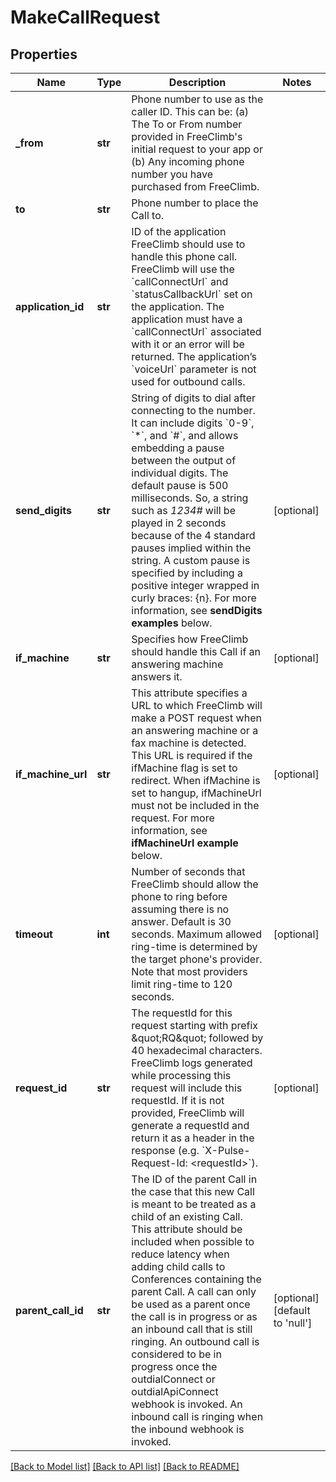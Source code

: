 # MakeCallRequest

## Properties
Name | Type | Description | Notes
------------ | ------------- | ------------- | -------------
**_from** | **str** | Phone number to use as the caller ID. This can be: (a) The To or From number provided in FreeClimb&#39;s initial request to your app or (b) Any incoming phone number you have purchased from FreeClimb. | 
**to** | **str** | Phone number to place the Call to. | 
**application_id** | **str** | ID of the application FreeClimb should use to handle this phone call. FreeClimb will use the &#x60;callConnectUrl&#x60; and &#x60;statusCallbackUrl&#x60; set on the application. The application must have a &#x60;callConnectUrl&#x60; associated with it or an error will be returned. The application’s &#x60;voiceUrl&#x60; parameter is not used for outbound calls. | 
**send_digits** | **str** | String of digits to dial after connecting to the number. It can include digits &#x60;0-9&#x60;, &#x60;*&#x60;, and &#x60;#&#x60;, and allows embedding a pause between the output of individual digits. The default pause is 500 milliseconds. So, a string such as *1234#* will be played in 2 seconds because of the 4 standard pauses implied within the string. A custom pause is specified by including a positive integer wrapped in curly braces: {n}. For more information, see **sendDigits examples** below. | [optional] 
**if_machine** | **str** | Specifies how FreeClimb should handle this Call if an answering machine answers it. | [optional] 
**if_machine_url** | **str** | This attribute specifies a URL to which FreeClimb will make a POST request when an answering machine or a fax machine is detected. This URL is required if the ifMachine flag is set to redirect. When ifMachine is set to hangup, ifMachineUrl must not be included in the request. For more information, see **ifMachineUrl example** below. | [optional] 
**timeout** | **int** | Number of seconds that FreeClimb should allow the phone to ring before assuming there is no answer. Default is 30 seconds. Maximum allowed ring-time is determined by the target phone&#39;s provider. Note that most providers limit ring-time to 120 seconds. | [optional] 
**request_id** | **str** | The requestId for this request starting with prefix \&quot;RQ\&quot; followed by 40 hexadecimal characters. FreeClimb logs generated while processing this request will include this requestId. If it is not provided, FreeClimb will generate a requestId and return it as a header in the response (e.g. &#x60;X-Pulse-Request-Id: &lt;requestId&gt;&#x60;). | [optional] 
**parent_call_id** | **str** | The ID of the parent Call in the case that this new Call is meant to be treated as a child of an existing Call. This attribute should be included when possible to reduce latency when adding child calls to Conferences containing the parent Call. A call can only be used as a parent once the call is in progress or as an inbound call that is still ringing.  An outbound call is considered to be in progress once the outdialConnect or outdialApiConnect webhook is invoked.  An inbound call is ringing when the inbound webhook is invoked. | [optional] [default to 'null']

[[Back to Model list]](../README.md#documentation-for-models) [[Back to API list]](../README.md#documentation-for-api-endpoints) [[Back to README]](../README.md)


